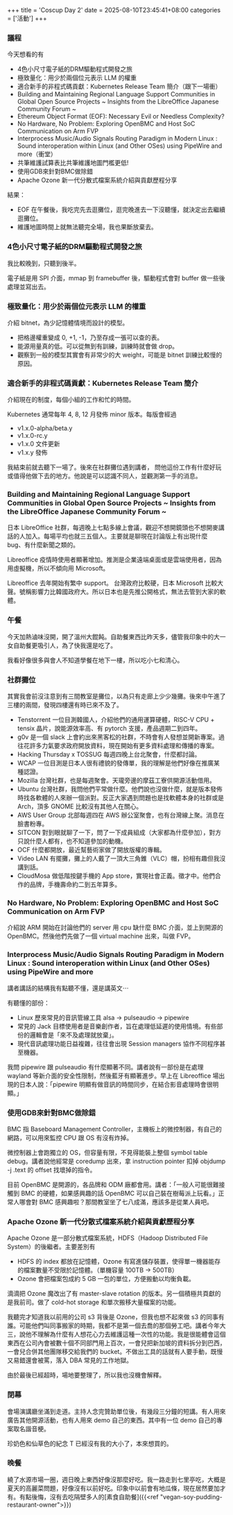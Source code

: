+++
title = 'Coscup Day 2'
date = 2025-08-10T23:45:41+08:00
categories = ['活動']
+++
### 議程
今天想看的有
- 4色小尺寸電子紙的DRM驅動程式開發之旅
- 極致量化：用少於兩個位元表示 LLM 的權重
- 適合新手的非程式碼貢獻：Kubernetes Release Team 簡介（跟下一場衝）
- Building and Maintaining Regional Language Support Communities in Global Open Source Projects ~ Insights from the LibreOffice Japanese Community Forum ~
- Ethereum Object Format (EOF): Necessary Evil or Needless Complexity?
- No Hardware, No Problem: Exploring OpenBMC and Host SoC Communication on Arm FVP
- Interprocess Music/Audio Signals Routing Paradigm in Modern Linux : Sound interoperation within Linux (and Other OSes) using PipeWire and more（衝堂）
- 共筆維護試算表比共筆維護地圖門檻更低!
- 使用GDB來針對BMC做除錯
- Apache Ozone 新一代分散式檔案系統介紹與貢獻歷程分享

結果：
- EOF 在午餐後，我吃完先去逛攤位，逛完晚進去一下沒聽懂，就決定出去繼續逛攤位。
- 維護地圖時間上就無法聽完全場，我也果斷放棄去。
### 4色小尺寸電子紙的DRM驅動程式開發之旅
我比較晚到，只聽到後半。

電子紙是用 SPI 介面，mmap 到 framebuffer 後，驅動程式會對 buffer 做一些後處理並寫出去。

### 極致量化：用少於兩個位元表示 LLM 的權重
介紹 bitnet，為少記憶體情境而設計的模型。
- 把格邊權重變成 0, +1, -1，乃至存成一張可以查的表。
- 能源用量真的低。可以從無到有訓練，訓練時就會做 drop。
- 觀察到一般的模型其實會有非常少的大 weight，可能是 bitnet 訓練比較慢的原因。

### 適合新手的非程式碼貢獻：Kubernetes Release Team 簡介
介紹現在的制度，每個小組的工作和忙的時間。

Kubernetes 通常每年 4, 8, 12 月發佈 minor 版本。每版會經過
- v1.x.0-alpha/beta.y
- v1.x.0-rc.y
- v1.x.0 文件更新
- v1.x.y 發佈

我結束前就去聽下一場了。後來在社群攤位遇到講者，
問他這份工作有什麼好玩或值得他做下去的地方。他說是可以認識不同人，並觀測第一手的消息。

### Building and Maintaining Regional Language Support Communities in Global Open Source Projects ~ Insights from the LibreOffice Japanese Community Forum ~
日本 LibreOffice 社群，每週晚上七點多線上會議，觀迎不想開鏡頭也不想開麥講話的人加入。每場平均也就三五個人。主要就是聊現在討論版上有出現什麼 bug、有什麼新聞之類的。

Libreoffice 疫情時使用者顯著增加。推測是企業遠端桌面或是雲端使用者，因為用虛擬機，所以不傾向用 Microsoft。

Libreoffice 去年開始有繁中 support。
台灣政府比較硬，日本 Microsoft 比較大聲。號稱影響力比韓國政府大。所以日本也是先推公開格式，無法去管到大家的軟體。

### 午餐
今天加熱滷味沒開，開了溫州大餛飩。自助餐東西比昨天多，儘管我印象中的大一女自助餐更吸引人，為了快我還是吃了。

我看好像很多與會人不知道學餐在地下一樓，所以吃小七和清心。

### 社群攤位
其實我會前沒注意到有三間教室是攤位，以為只有走廊上少少幾攤。後來中午進了三樓的兩間，發現四樓還有時已來不及了。

- Tenstorrent 一位目測韓國人，介紹他們的通用運算硬體，RISC-V CPU + tensix 晶片，說能源效率高、有 pytorch 支援，產品週期二到四年。
- g0v 是一個 slack 上會約出來黑客松的社群，不時會有人發想並開新專案。過往花許多力氣要求政府開放資料，現在開始有更多資料處理和傳播的專案。
- Hacking Thursday x TOSSUG 每週四晚上台北聚會，什麼都討論。
- WCAP 一位目測是日本人很有禮貌的發傳單，我的理解是他們好像在推廣某種認證。
- Mozilla 台灣社群，也是每週聚會。天瓏旁邊的摩茲工寮供開源活動借用。
- Ubuntu 台灣社群，我問他們平常做什麼。他們說也沒做什麼，就是版本發佈時找各軟體的人來辦一個派對。反正大家遇到問題也是找軟體本身的社群或是 Arch，頂多 GNOME 比較沒有其他人在關心。
- AWS User Group 北部每週四在 AWS 辦公室聚會，也有台灣線上聚。消息在臉書粉專。
- SITCON 對到眼就聊了一下，問了一下成員組成（大家都為什麼參加），對方只說什麼人都有，也不知道參加的動機。
- OCF 什麼都開放，最近幫藝術家做了開放版權的專輯。
- Video LAN 有擺攤，攤上的人戴了一頂大三角錐（VLC）帽，扮相有趣但我沒講到話。
- CloudMosa 做低階按鍵手機的 App store，實現社會正義。徵才中。他們合作的品牌，手機壽命約二到五年算多。

### No Hardware, No Problem: Exploring OpenBMC and Host SoC Communication on Arm FVP
介紹說 ARM 開始在討論他們的 server 用 cpu 缺什麼 BMC 介面，並上到開源的 OpenBMC。然後他們先做了一個 virtual machine 出來，叫做 FVP。

### Interprocess Music/Audio Signals Routing Paradigm in Modern Linux : Sound interoperation within Linux (and Other OSes) using PipeWire and more
講者講話的結構我有點聽不懂，還是講英文⋯

有聽懂的部份：
- Linux 歷來常見的音訊管線工具 alsa -> pulseaudio -> pipewire
- 常見的 Jack 目標使用者是音樂創作者，旨在處理低延遲的使用情境。有些部份的邏輯會是「來不及處理就放棄」。
- 現代音訊處理功能日益複雜，往往會出現 Session managers 協作不同程序甚至機器。

我問 pipewire 跟 pulseaudio 有什麼顯著不同。講者說有一部份是在處理 wayland 等新介面的安全性限制，然後藍牙有顯著進步。早上在 Libreoffice 場出現的日本人說：「pipewire 明顯有做音訊的時間同步，在結合影音處理時會很明顯。」

### 使用GDB來針對BMC做除錯
BMC 指 Baseboard Management Controller，主機板上的微控制器，有自己的網路，可以用來監控 CPU 跟 OS 有沒有炸掉。

微控制器上會跑獨立的 OS，但容量有限，不見得能裝上整個 symbol table debug。講者說他經常是 coredump 出來，拿 instruction pointer 扣掉 objdump -j .text 的 offset 找壞掉的指令。

目前 OpenBMC 是開源的，各品牌和 ODM 廠都會用。講者：「一般人可能很難接觸到 BMC 的硬體，如果感興趣的話 OpenBMC 可以自己裝在樹莓派上玩看。」正常人哪會對 BMC 感興趣啦？那間教室坐了七八成滿，應該多是從業人員吧。

### Apache Ozone 新一代分散式檔案系統介紹與貢獻歷程分享
Apache Ozone 是一部分散式檔案系統，HDFS（Hadoop Distributed File System）的後繼者。主要差別有
- HDFS 的 index 都放在記憶體，Ozone 有寫進儲存裝置，使得單一機器能存的檔案數量不受限於記憶體。（單機容量 100TB -> 500TB）
- Ozone 會把檔案包成約 5 GB 一包的單位，方便搬動以均衡負載。

滴滴把 Ozone 魔改出了有 master-slave rotation 的版本。另一個積極共頁獻的是我前司。做了 cold-hot storage 和單次搬移大量檔案的功能。

我聽完才知道我以前用的公司 s3 背後是 Ozone，但我也想不起來做 s3 的同事有誰。可能他們叫同事搬家的時期，我都不是第一個去喬的那個勞工吧。講者今年大三，說他不理解為什麼有人想花心力去維護這種一次性的功能。我是很能體會這個東西在公司內會被數十個不同部門用上百次，一會兒把新加坡的資料拆分到巴西，一會兒合併其他團隊移交給我們的 bucket。不做出工具的話就有人要手動，既慢又易錯還會被罵，落入 DBA 常見的工作地獄。

由於最後已經超時，場地要整理了，所以我也沒機會解釋。

### 閉幕
會場演講廳坐滿到走道。主持人念完贊助單位後，有幾段三分鐘的短講。有人用來廣告其他開源活動，也有人用來 demo 自己的東西。其中有一位 demo 自己的專案取名諧音梗。

珍奶色和仙草色的紀念 T 已經沒有我的大小了，本來想買的。

### 晚餐
繞了水源市場一圈，週日晚上東西好像沒那麼好吃。我一路走到七里亭吃，大概是夏天的高麗菜問題，好像沒有以前好吃。印象中以前會有地瓜條，現在居然要加才有。有點後悔，沒有去吃隔壁多人的[素食自助餐]({{<ref "vegan-soy-pudding-restaurant-owner">}})
